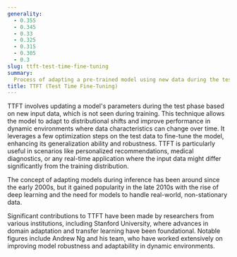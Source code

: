 ```yaml
---
generality:
  - 0.355
  - 0.345
  - 0.33
  - 0.325
  - 0.315
  - 0.305
  - 0.3
slug: ttft-test-time-fine-tuning
summary:
  Process of adapting a pre-trained model using new data during the testing phase to improve its performance on specific tasks.
title: TTFT (Test Time Fine-Tuning)
---
```


TTFT involves updating a model's parameters during the test phase based on new input data, which is not seen during training. This technique allows the model to adapt to distributional shifts and improve performance in dynamic environments where data characteristics can change over time. It leverages a few optimization steps on the test data to fine-tune the model, enhancing its generalization ability and robustness. TTFT is particularly useful in scenarios like personalized recommendations, medical diagnostics, or any real-time application where the input data might differ significantly from the training distribution.

The concept of adapting models during inference has been around since the early 2000s, but it gained popularity in the late 2010s with the rise of deep learning and the need for models to handle real-world, non-stationary data.

Significant contributions to TTFT have been made by researchers from various institutions, including Stanford University, where advances in domain adaptation and transfer learning have been foundational. Notable figures include Andrew Ng and his team, who have worked extensively on improving model robustness and adaptability in dynamic environments.
